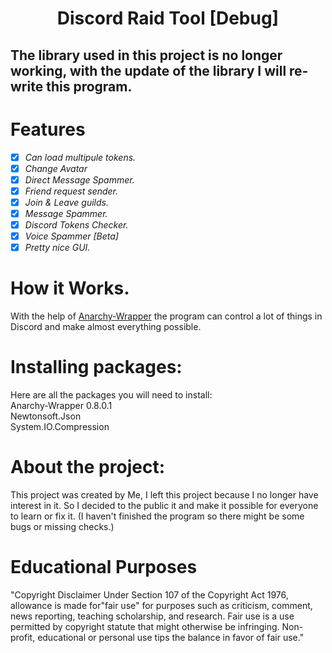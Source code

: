 
<h1 align="center">Discord Raid Tool [Debug]</h1>

## The library used in this project is no longer working, with the update of the library I will re-write this program.

# Features

- [x] *Can load multipule tokens.*
- [x] *Change Avatar*
- [x] *Direct Message Spammer.*
- [x] *Friend request sender.*
- [x] *Join & Leave guilds.*
- [x] *Message Spammer.*
- [x] *Discord Tokens Checker.*
- [x] *Voice Spammer [Beta]*
- [x] *Pretty nice GUI.*
               
# How it Works.
With the help of [Anarchy-Wrapper](https://www.nuget.org/packages/Anarchy-wrapper/) the program can control a lot of things in Discord and make almost everything possible.

# Installing packages:
Here are all the packages you will need to install:
<br>
Anarchy-Wrapper 0.8.0.1
<br>
Newtonsoft.Json
<br>
System.IO.Compression

# About the project:
This project was created by Me, I left this project because I no longer have interest in it.
So I decided to the public it and make it possible for everyone to learn or fix it.
(I haven't finished the program so there might be some bugs or missing checks.)

# Educational Purposes
"Copyright Disclaimer Under Section 107 of the Copyright Act 1976, allowance is made for"fair use" for purposes such as criticism, comment, news reporting, teaching scholarship, and research. Fair use is a use permitted by copyright statute that might otherwise be infringing. Non-profit, educational or personal use tips the balance in favor of fair use."
